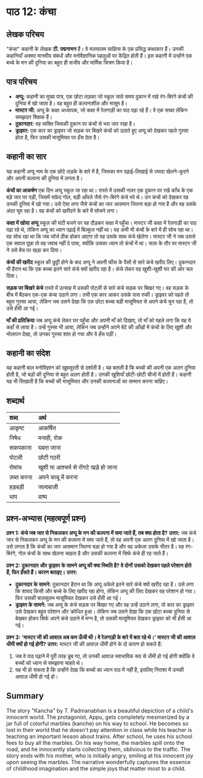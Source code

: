 # पाठ 12: कंचा

## लेखक परिचय
"कंचा" कहानी के लेखक **टी. पद्मनाभन** हैं। वे मलयालम साहित्य के एक प्रसिद्ध कथाकार हैं। उनकी कहानियाँ अक्सर मानवीय संबंधों और मनोवैज्ञानिक पहलुओं पर केंद्रित होती हैं। इस कहानी में उन्होंने एक बच्चे के मन की दुनिया का बहुत ही सजीव और मार्मिक चित्रण किया है।

## पात्र परिचय
*   **अप्पू:** कहानी का मुख्य पात्र, एक छोटा लड़का जो स्कूल जाते समय दुकान में रखे रंग-बिरंगे कंचों की दुनिया में खो जाता है। वह बहुत ही कल्पनाशील और मासूम है।
*   **मास्टर जी:** अप्पू के कक्षा अध्यापक, जो कक्षा में रेलगाड़ी का पाठ पढ़ा रहे हैं। वे एक सख्त लेकिन समझदार शिक्षक हैं।
*   **दुकानदार:** वह व्यक्ति जिसकी दुकान पर कंचों से भरा जार रखा है।
*   **ड्राइवर:** एक कार का ड्राइवर जो सड़क पर बिखरे कंचों को उठाते हुए अप्पू को देखकर पहले गुस्सा होता है, फिर उसकी मासूमियत पर हँस देता है।

## कहानी का सार
यह कहानी अप्पू नाम के एक छोटे लड़के के बारे में है, जिसका मन पढ़ाई-लिखाई से ज़्यादा खेलने-कूदने और अपनी कल्पना की दुनिया में लगता है।

**कंचों का आकर्षण**
एक दिन अप्पू स्कूल जा रहा था। रास्ते में उसकी नज़र एक दुकान पर रखे काँच के एक बड़े जार पर पड़ी, जिसमें सफ़ेद गोल, बड़ी आँवले जैसे रंग-बिरंगे कंचे भरे थे। उन कंचों को देखकर वह उनकी दुनिया में खो गया। उसे ऐसा लगा जैसे कंचों का जार आसमान जितना बड़ा हो गया है और वह उसके अंदर घूम रहा है। वह कंचों को खरीदने के बारे में सोचने लगा।

**कक्षा में खोया अप्पू**
स्कूल की घंटी बजने पर वह दौड़कर कक्षा में पहुँचा। मास्टर जी कक्षा में रेलगाड़ी का पाठ पढ़ा रहे थे, लेकिन अप्पू का ध्यान पढ़ाई में बिल्कुल नहीं था। वह अभी भी कंचों के बारे में ही सोच रहा था। वह सोच रहा था कि जब जॉर्ज ठीक होकर आएगा तो वह उसके साथ कंचे खेलेगा। मास्टर जी ने जब उससे एक सवाल पूछा तो वह जवाब नहीं दे पाया, क्योंकि उसका ध्यान तो कंचों में था। सज़ा के तौर पर मास्टर जी ने उसे बेंच पर खड़ा कर दिया।

**कंचों की खरीद**
स्कूल की छुट्टी होने के बाद अप्पू ने अपनी फीस के पैसों से सारे कंचे खरीद लिए। दुकानदार भी हैरान था कि एक बच्चा इतने सारे कंचे क्यों खरीद रहा है। कंचे लेकर वह खुशी-खुशी घर की ओर चल दिया।

**सड़क पर बिखरे कंचे**
रास्ते में उत्साह में उसकी पोटली से सारे कंचे सड़क पर बिखर गए। वह सड़क के बीच में बैठकर एक-एक कंचा उठाने लगा। तभी एक कार आकर उसके पास रुकी। ड्राइवर को पहले तो बहुत गुस्सा आया, लेकिन जब उसने देखा कि एक छोटा बच्चा बड़ी मासूमियत से अपने कंचे चुन रहा है, तो उसे हँसी आ गई।

**माँ की प्रतिक्रिया**
जब अप्पू कंचे लेकर घर पहुँचा और अपनी माँ को दिखाए, तो माँ को पहले लगा कि वह ये कहाँ से लाया है। उन्हें गुस्सा भी आया, लेकिन जब उन्होंने अपने बेटे की आँखों में कंचों के लिए खुशी और भोलापन देखा, तो उनका गुस्सा शांत हो गया और वे हँस पड़ीं।

## कहानी का संदेश
यह कहानी बाल मनोविज्ञान को खूबसूरती से दर्शाती है। यह बताती है कि बच्चों की अपनी एक अलग दुनिया होती है, जो बड़ों की दुनिया से बहुत अलग होती है। उनकी खुशियाँ छोटी-छोटी चीजों में होती हैं। कहानी यह भी सिखाती है कि बच्चों की मासूमियत और उनकी कल्पनाओं का सम्मान करना चाहिए।

## शब्दार्थ

| शब्द | अर्थ |
| :--- | :--- |
| आकृष्ट | आकर्षित |
| निषेध | मनाही, रोक |
| सकपकाना | घबरा जाना |
| पोटली | छोटी गठरी |
| रोमांच | खुशी या आश्चर्य से रोंगटे खड़े हो जाना |
| ज़ब्त करना | अपने काबू में करना |
| हड़बड़ी | जल्दबाज़ी |
| भाप | वाष्प |

## प्रश्न-अभ्यास (महत्वपूर्ण प्रश्न)

**प्रश्न 1: कंचे जब जार से निकलकर अप्पू के मन की कल्पना में समा जाते हैं, तब क्या होता है?**
**उत्तर:** जब कंचे जार से निकलकर अप्पू के मन की कल्पना में समा जाते हैं, तो वह अपनी एक अलग दुनिया में खो जाता है। उसे लगता है कि कंचों का जार आसमान जितना बड़ा हो गया है और वह अकेला उसके भीतर है। वह रंग-बिरंगे, गोल कंचों के साथ खेलना चाहता है और उसकी कल्पना में सिर्फ कंचे ही रह जाते हैं।

**प्रश्न 2: दुकानदार और ड्राइवर के सामने अप्पू की क्या स्थिति है? वे दोनों उसको देखकर पहले परेशान होते हैं, फिर हँसते हैं। कारण बताइए।**
**उत्तर:**
*   **दुकानदार के सामने:** दुकानदार हैरान था कि अप्पू अकेले इतने सारे कंचे क्यों खरीद रहा है। उसे लगा कि शायद किसी और बच्चे के लिए खरीद रहा होगा, लेकिन अप्पू की ज़िद देखकर वह परेशान हो गया। फिर उसकी बालसुलभ मासूमियत देखकर उसे हँसी आ गई।
*   **ड्राइवर के सामने:** जब अप्पू के कंचे सड़क पर बिखर गए और वह उन्हें उठाने लगा, तो कार का ड्राइवर उसे देखकर बहुत परेशान और क्रोधित हुआ। लेकिन जब उसने देखा कि एक छोटा बच्चा दुनिया से बेखबर होकर सिर्फ अपने कंचे उठाने में मग्न है, तो उसकी मासूमियत देखकर ड्राइवर को भी हँसी आ गई।

**प्रश्न 3: 'मास्टर जी की आवाज़ अब कम ऊँची थी। वे रेलगाड़ी के बारे में बता रहे थे।' मास्टर जी की आवाज़ धीमी क्यों हो गई होगी?**
**उत्तर:** मास्टर जी की आवाज़ धीमी होने के दो कारण हो सकते हैं:
1.  जब वे पाठ पढ़ाने में पूरी तरह डूब गए, तो उनकी आवाज़ स्वाभाविक रूप से धीमी हो गई होगी क्योंकि वे बच्चों को ध्यान से समझाना चाहते थे।
2.  यह भी हो सकता है कि उन्होंने देखा कि बच्चों का ध्यान पाठ में नहीं है, इसलिए निराशा में उनकी आवाज़ धीमी हो गई हो।

## Summary
The story "Kancha" by T. Padmanabhan is a beautiful depiction of a child's innocent world. The protagonist, Appu, gets completely mesmerized by a jar full of colorful marbles (kanche) on his way to school. He becomes so lost in their world that he doesn't pay attention in class while his teacher is teaching an important lesson about trains. After school, he uses his school fees to buy all the marbles. On his way home, the marbles spill onto the road, and he innocently starts collecting them, oblivious to the traffic. The story ends with his mother, who is initially angry, smiling at his innocent joy upon seeing the marbles. The narrative wonderfully captures the essence of childhood imagination and the simple joys that matter most to a child.